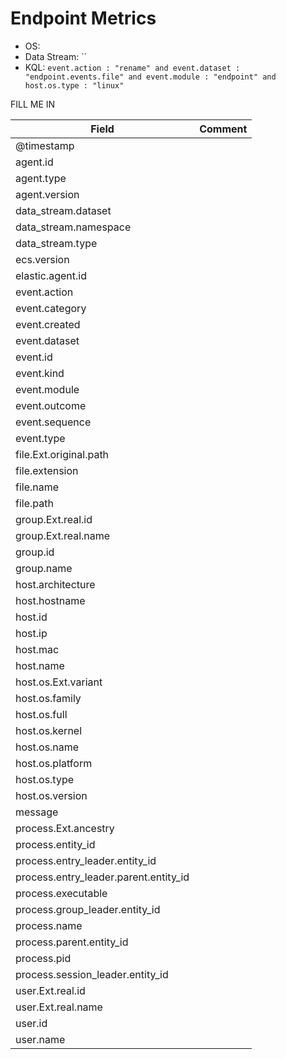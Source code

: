 # Endpoint Metrics

- OS: 
- Data Stream: ``
- KQL: `event.action : "rename" and event.dataset : "endpoint.events.file" and event.module : "endpoint" and host.os.type : "linux"`

FILL ME IN

| Field | Comment |
|---|---|
| @timestamp |  |
| agent.id |  |
| agent.type |  |
| agent.version |  |
| data_stream.dataset |  |
| data_stream.namespace |  |
| data_stream.type |  |
| ecs.version |  |
| elastic.agent.id |  |
| event.action |  |
| event.category |  |
| event.created |  |
| event.dataset |  |
| event.id |  |
| event.kind |  |
| event.module |  |
| event.outcome |  |
| event.sequence |  |
| event.type |  |
| file.Ext.original.path |  |
| file.extension |  |
| file.name |  |
| file.path |  |
| group.Ext.real.id |  |
| group.Ext.real.name |  |
| group.id |  |
| group.name |  |
| host.architecture |  |
| host.hostname |  |
| host.id |  |
| host.ip |  |
| host.mac |  |
| host.name |  |
| host.os.Ext.variant |  |
| host.os.family |  |
| host.os.full |  |
| host.os.kernel |  |
| host.os.name |  |
| host.os.platform |  |
| host.os.type |  |
| host.os.version |  |
| message |  |
| process.Ext.ancestry |  |
| process.entity_id |  |
| process.entry_leader.entity_id |  |
| process.entry_leader.parent.entity_id |  |
| process.executable |  |
| process.group_leader.entity_id |  |
| process.name |  |
| process.parent.entity_id |  |
| process.pid |  |
| process.session_leader.entity_id |  |
| user.Ext.real.id |  |
| user.Ext.real.name |  |
| user.id |  |
| user.name |  |

